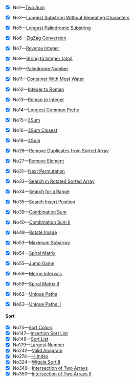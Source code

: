 - [x] No1—[Two Sum](https://leetcode.com/problems/two-sum)    
- [x] No3—[Longest Substring Without Repeating Characters](https://leetcode.com/problems/longest-substring-without-repeating-characters)  
- [x] No5—[Longest Palindromic Substring](https://leetcode.com/problems/longest-palindromic-substring)
- [x] No6—[ZigZag Conversion](https://leetcode.com/problems/zigzag-conversion)    
- [x] No7—[Reverse Integer](https://leetcode.com/problems/reverse-integer)   
- [x] No8—[String to Integer (atoi)](https://leetcode.com/problems/string-to-integer-atoi)   
- [x] No9—[Palindrome Number](https://leetcode.com/problems/palindrome-number) 
- [x] No11—[Container With Most Water](https://leetcode.com/problems/container-with-most-water) 
- [x] No12—[Integer to Roman](https://leetcode.com/problems/integer-to-roman)   
- [x] No13—[Roman to Integer](https://leetcode.com/problems/roman-to-integer)
- [x] No14—[Longest Common Prefix](https://leetcode.com/problems/longest-common-prefix)    
- [x] No15—[3Sum](https://leetcode.com/problems/3sum)    
- [x] No16—[3Sum Closest](https://leetcode.com/problems/3sum-closest)  
- [x] No18—[4Sum](https://leetcode.com/problems/4sum)    
- [x] No26—[Remove Duplicates from Sorted Array](https://leetcode.com/problems/remove-duplicates-from-sorted-array)  
- [x] No27—[Remove Element](https://leetcode.com/problems/remove-element)  
- [x] No31—[Next Permutation](https://leetcode.com/problems/next-permutation)  
- [x] No33—[Search in Rotated Sorted Array](https://leetcode.com/problems/search-in-rotated-sorted-array)    
- [x] No34—[Search for a Range](https://leetcode.com/problems/search-for-a-range)    
- [x] No35—[Search Insert Position](https://leetcode.com/problems/search-insert-position)    
- [x] No39—[Combination Sum](https://leetcode.com/problems/combination-sum)   
- [x] No40—[Combination Sum II](https://leetcode.com/problems/combination-sum-ii)  
- [x] No48—[Rotate Image](https://leetcode.com/problems/rotate-image)  
- [x] No53—[Maximum Subarray](https://leetcode.com/problems/maximum-subarray) 
- [x] No54—[Spiral Matrix](https://leetcode.com/problems/spiral-matrix)    
- [x] No55—[Jump Game](https://leetcode.com/problems/jump-game)    
- [x] No56—[Merge Intervals](https://leetcode.com/problems/merge-intervals)   
- [x] No59—[Spiral Matrix II](https://leetcode.com/problems/spiral-matrix-ii)  
- [x] No62—[Unique Paths](https://leetcode.com/problems/unique-paths)    
- [x] No63—[Unique Paths II](https://leetcode.com/problems/unique-paths-ii)    




#### Sort

- [x] No75—[Sort Colors](https://leetcode.com/problems/sort-colors)    
- [x] No147—[Insertion Sort List](https://leetcode.com/problems/insertion-sort-list)   
- [x] No148—[Sort List](https://leetcode.com/problems/sort-list)    
- [x] No179—[Largest Number](https://leetcode.com/problems/largest-number)  
- [x] No242—[Valid Anagram](https://leetcode.com/problems/valid-anagram)  
- [x] No274—[H-Index](https://leetcode.com/problems/h-index)   
- [x] No324—[Wiggle Sort II](https://leetcode.com/problems/wiggle-sort-ii)   
- [x] No349—[Intersection of Two Arrays](https://leetcode.com/problems/intersection-of-two-arrays)    
- [x] No350—[Intersection of Two Arrays II](https://leetcode.com/problems/intersection-of-two-arrays-ii)  